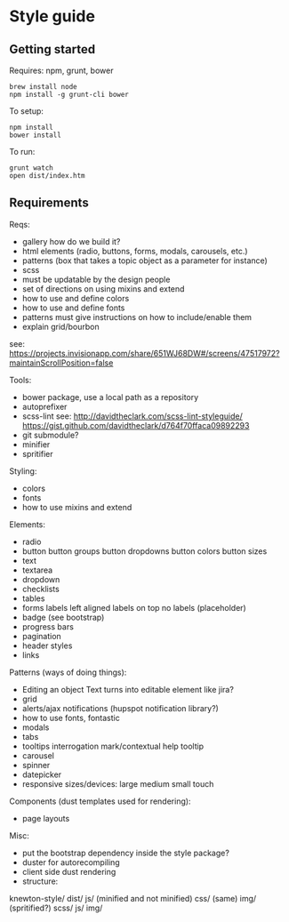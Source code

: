 
 Style guide
===================

Getting started
----------------
Requires: npm, grunt, bower

    brew install node
    npm install -g grunt-cli bower

To setup:

    npm install
    bower install

To run:

    grunt watch
    open dist/index.htm


Requirements
-------------

Reqs:
- gallery
  how do we build it?
- html elements (radio, buttons, forms, modals, carousels, etc.)
- patterns (box that takes a topic object as a parameter for instance)
- scss
- must be updatable by the design people
- set of directions on using mixins and extend
- how to use and define colors
- how to use and define fonts
- patterns must give instructions on how to include/enable them
- explain grid/bourbon

see: https://projects.invisionapp.com/share/651WJ68DW#/screens/47517972?maintainScrollPosition=false

Tools:
- bower package, use a local path as a repository
- autoprefixer
- scss-lint
  see: http://davidtheclark.com/scss-lint-styleguide/
  https://gist.github.com/davidtheclark/d764f70ffaca09892293
- git submodule?
- minifier
- spritifier

Styling:
- colors
- fonts
- how to use mixins and extend

Elements:
- radio
- button
  button groups
  button dropdowns
  button colors
  button sizes
- text
- textarea
- dropdown
- checklists
- tables
- forms
  labels left aligned
  labels on top
  no labels (placeholder)
- badge (see bootstrap)
- progress bars
- pagination
- header styles
- links

Patterns (ways of doing things):
- Editing an object
  Text turns into editable element like jira?
- grid
- alerts/ajax notifications (hupspot notification library?)
- how to use fonts, fontastic
- modals
- tabs
- tooltips
  interrogation mark/contextual help tooltip
- carousel
- spinner
- datepicker
- responsive sizes/devices:
  large
  medium
  small
  touch


Components (dust templates used for rendering):
- page layouts


Misc:
- put the bootstrap dependency inside the style package?
- duster for autorecompiling
- client side dust rendering
- structure:

knewton-style/
    dist/
        js/     (minified and not minified)
        css/    (same)
        img/    (spritified?)
    scss/
    js/
    img/


